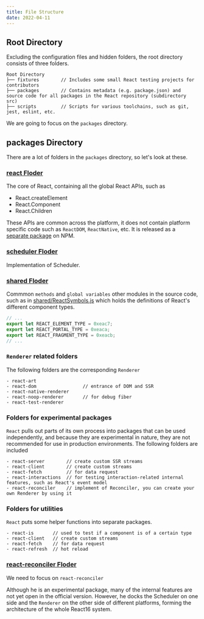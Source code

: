 ```yaml
---
title: File Structure
date: 2022-04-11
---
```


## Root Directory

Excluding the configuration files and hidden folders, the root directory consists of three folders.

```
Root Directory
├── fixtures        // Includes some small React testing projects for contributors
├── packages        // Contains metadata (e.g. package.json) and source code for all packages in the React repository (subdirectory src)
├── scripts         // Scripts for various toolchains, such as git, jest, eslint, etc.
```

We are going to focus on the `packages` directory.

## packages Directory

There are a lot of folders in the `packages` directory, so let's look at these.

### [react Floder](https://github.com/facebook/react/tree/main/packages/react)

The core of React, containing all the global React APIs, such as

- React.createElement
- React.Component
- React.Children

These APIs are common across the platform, it does not contain platform specific code such as `ReactDOM`, `ReactNative`, etc. It is released as a [separate package](https://www.npmjs.com/package/react) on NPM.

### [scheduler Floder](https://github.com/facebook/react/tree/main/packages/scheduler)

Implementation of Scheduler.

### [shared Floder](https://github.com/facebook/react/tree/main/packages/shared)

Commmon `methods` and `global variables` other modules in the source code, such as in [shared/ReactSymbols.js](https://github.com/facebook/react/blob/main/packages/shared/ReactSymbols.js) which holds the definitions of React's different component types.

```js
// ...
export let REACT_ELEMENT_TYPE = 0xeac7;
export let REACT_PORTAL_TYPE = 0xeaca;
export let REACT_FRAGMENT_TYPE = 0xeacb;
// ...
```

### `Renderer` related folders

The following folders are the corresponding `Renderer`

```
- react-art
- react-dom                 // entrance of DOM and SSR
- react-native-renderer
- react-noop-renderer       // for debug fiber
- react-test-renderer
```

### Folders for experimental packages

`React` pulls out parts of its own process into packages that can be used independently, and because they are experimental in nature, they are not recommended for use in production environments. The following folders are included

```
- react-server        // create custom SSR streams
- react-client        // create custom streams
- react-fetch         // for data request
- react-interactions  // for testing interaction-related internal features, such as React's event model
- react-reconciler    // implement of Reconciler, you can create your own Renderer by using it
```

### Folders for utilities

`React` puts some helper functions into separate packages.

```
- react-is       // used to test if a component is of a certain type
- react-client   // create custom streams
- react-fetch    // for data request
- react-refresh  // hot reload
```

### [react-reconciler Floder](https://github.com/facebook/react/tree/main/packages/react-reconciler)

We need to focus on `react-reconciler`

Although he is an experimental package, many of the internal features are not yet open in the official version. However, he docks the Scheduler on one side and the `Renderer` on the other side of different platforms, forming the architecture of the whole React16 system.
